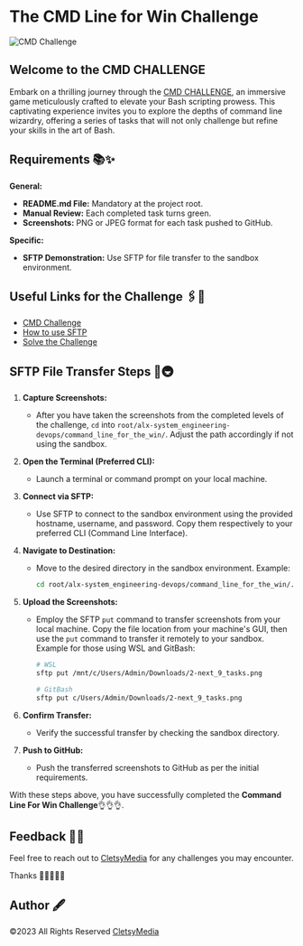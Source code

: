 # The CMD Line for Win Challenge

![CMD Challenge](https://static-assets.codecademy.com/assets/course-landing-page/meta/16x9/learn-the-command-line.jpg)

## Welcome to the CMD CHALLENGE

Embark on a thrilling journey through the [CMD CHALLENGE](https://cmdchallenge.com/#/count_string_in_line), an immersive game meticulously crafted to elevate your Bash scripting prowess. This captivating experience invites you to explore the depths of command line wizardry, offering a series of tasks that will not only challenge but refine your skills in the art of Bash.

## Requirements 📚✨

**General:**

- **README.md File:** Mandatory at the project root.
- **Manual Review:** Each completed task turns green.
- **Screenshots:** PNG or JPEG format for each task pushed to GitHub.

**Specific:**

- **SFTP Demonstration:** Use SFTP for file transfer to the sandbox environment.

## Useful Links for the Challenge 🖇️🔗

- [CMD Challenge](https://cmdchallenge.com/#/count_string_in_line)
- [How to use SFTP](https://www.digitalocean.com/community/tutorials/how-to-use-sftp-to-securely-transfer-files-with-a-remote-server)
- [Solve the Challenge](https://systemweakness.com/command-line-challenge-javad-solves-b591febae230)

## SFTP File Transfer Steps 🚌🚇

1. **Capture Screenshots:**
   - After you have taken the screenshots from the completed levels of the challenge, `cd` into `root/alx-system_engineering-devops/command_line_for_the_win/`. Adjust the path accordingly if not using the sandbox.

2. **Open the Terminal (Preferred CLI):**
   - Launch a terminal or command prompt on your local machine.

3. **Connect via SFTP:**
   - Use SFTP to connect to the sandbox environment using the provided hostname, username, and password. Copy them respectively to your preferred CLI (Command Line Interface).

4. **Navigate to Destination:**
   - Move to the desired directory in the sandbox environment. Example:

     ```bash
     cd root/alx-system_engineering-devops/command_line_for_the_win/.
     ```

5. **Upload the Screenshots:**
   - Employ the SFTP `put` command to transfer screenshots from your local machine. Copy the file location from your machine's GUI, then use the `put` command to transfer it remotely to your sandbox. Example for those using WSL and GitBash:

     ```bash
     # WSL
     sftp put /mnt/c/Users/Admin/Downloads/2-next_9_tasks.png

     # GitBash
     sftp put c/Users/Admin/Downloads/2-next_9_tasks.png
     ```

6. **Confirm Transfer:**
   - Verify the successful transfer by checking the sandbox directory.

7. **Push to GitHub:**
   - Push the transferred screenshots to GitHub as per the initial requirements.

With these steps above, you have successfully completed the **Command Line For Win Challenge**👌👌👌.

## Feedback 📢🚀

Feel free to reach out to [CletsyMedia](https://github.com/CletsyMedia) for any challenges you may encounter.

Thanks 🙏🙏🙏🙏🙏

## Author 🖋️

&copy;2023 All Rights Reserved [CletsyMedia](https://cletsymedia.github.io/Prof-Portfolio/)
